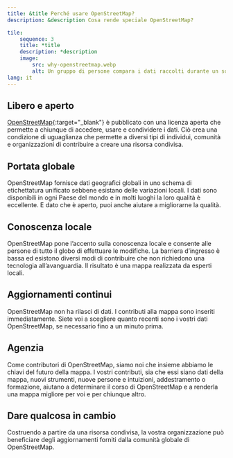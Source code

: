 ```yaml
---
title: &title Perché usare OpenStreetMap?
description: &description Cosa rende speciale OpenStreetMap?

tile:
    sequence: 3
    title: *title 
    description: *description
    image:
        src: why-openstreetmap.webp
        alt: Un gruppo di persone compara i dati raccolti durante un sopralluogo per OpenStreetMap
lang: it
---
```


## Libero e aperto

[OpenStreetMap](https://openstreetmap.org){:target="_blank"} è pubblicato con una licenza aperta che permette a chiunque di accedere, usare e condividere i dati. Ciò crea una condizione di uguaglianza che permette a diversi tipi di individui, comunità e organizzazioni di contribuire a creare una risorsa condivisa.

## Portata globale

OpenStreetMap fornisce dati geografici globali in uno schema di etichettatura unificato sebbene esistano delle variazioni locali. I dati sono disponibili in ogni Paese del mondo e in molti luoghi la loro qualità è eccellente. E dato che è aperto, puoi anche aiutare a migliorarne la qualità.

## Conoscenza locale

OpenStreetMap pone l’accento sulla conoscenza locale e consente alle persone di tutto il globo di effettuare le modifiche. La barriera d’ingresso è bassa ed esistono diversi modi di contribuire che non richiedono una tecnologia all’avanguardia. Il risultato è una mappa realizzata da esperti locali.

## Aggiornamenti continui

OpenStreetMap non ha rilasci di dati. I contributi alla mappa sono inseriti immediatamente. Siete voi a scegliere quanto recenti sono i vostri dati OpenStreetMap, se necessario fino a un minuto prima.

## Agenzia

Come contributori di OpenStreetMap, siamo noi che insieme abbiamo le chiavi del futuro della mappa. I vostri contributi, sia che essi siano dati della mappa, nuovi strumenti, nuove persone e intuizioni, addestramento o formazione, aiutano a determinare il corso di OpenStreetMap e a renderla una mappa migliore per voi e per chiunque altro.

## Dare qualcosa in cambio

Costruendo a partire da una risorsa condivisa, la vostra organizzazione può beneficiare degli aggiornamenti forniti dalla comunità globale di OpenStreetMap.


